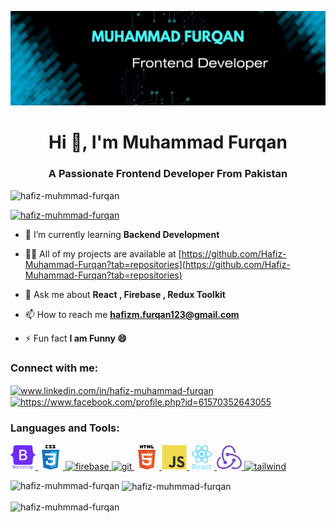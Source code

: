 ![logo](https://github.com/Hafiz-Furqan-Tech/Hafiz-Furqan-Tech/blob/main/Blue%20%26%20Black%20Modern%20Technology%20LinkedIn%20Banner.png)

<h1 align="center">Hi 👋, I'm Muhammad Furqan</h1>
<h3 align="center">A Passionate Frontend Developer From Pakistan</h3>

<p align="left"> <img src="https://komarev.com/ghpvc/?username=hafiz-muhmmad-furqan&label=Profile%20views&color=0e75b6&style=flat" alt="hafiz-muhmmad-furqan" /> </p>

<p align="left"> <a href="https://github.com/ryo-ma/github-profile-trophy"><img src="https://github-profile-trophy.vercel.app/?username=hafiz-muhmmad-furqan" alt="hafiz-muhmmad-furqan" /></a> </p>

- 🌱 I’m currently learning **Backend Development**

- 👨‍💻 All of my projects are available at [https://github.com/Hafiz-Muhammad-Furqan?tab=repositories](https://github.com/Hafiz-Muhammad-Furqan?tab=repositories)

- 💬 Ask me about **React , Firebase , Redux Toolkit**

- 📫 How to reach me **hafizm.furqan123@gmail.com**

- ⚡ Fun fact **I am Funny 😄**

<h3 align="left">Connect with me:</h3>
<p align="left">
<a href="https://linkedin.com/in/hafiz-muhammad-furqan" target="blank"><img align="center" src="https://raw.githubusercontent.com/rahuldkjain/github-profile-readme-generator/master/src/images/icons/Social/linked-in-alt.svg" alt="www.linkedin.com/in/hafiz-muhammad-furqan" height="30" width="40" /></a>
<a href="https://www.facebook.com/profile.php?id=61570352643055" target="blank"><img align="center" src="https://raw.githubusercontent.com/rahuldkjain/github-profile-readme-generator/master/src/images/icons/Social/facebook.svg" alt="https://www.facebook.com/profile.php?id=61570352643055" height="30" width="40" /></a>
</p>

<h3 align="left">Languages and Tools:</h3>
<p align="left"> <a href="https://getbootstrap.com" target="_blank" rel="noreferrer"> <img src="https://raw.githubusercontent.com/devicons/devicon/master/icons/bootstrap/bootstrap-plain-wordmark.svg" alt="bootstrap" width="40" height="40"/> </a> <a href="https://www.w3schools.com/css/" target="_blank" rel="noreferrer"> <img src="https://raw.githubusercontent.com/devicons/devicon/master/icons/css3/css3-original-wordmark.svg" alt="css3" width="40" height="40"/> </a> <a href="https://firebase.google.com/" target="_blank" rel="noreferrer"> <img src="https://www.vectorlogo.zone/logos/firebase/firebase-icon.svg" alt="firebase" width="40" height="40"/> </a> <a href="https://git-scm.com/" target="_blank" rel="noreferrer"> <img src="https://www.vectorlogo.zone/logos/git-scm/git-scm-icon.svg" alt="git" width="40" height="40"/> </a> <a href="https://www.w3.org/html/" target="_blank" rel="noreferrer"> <img src="https://raw.githubusercontent.com/devicons/devicon/master/icons/html5/html5-original-wordmark.svg" alt="html5" width="40" height="40"/> </a> <a href="https://developer.mozilla.org/en-US/docs/Web/JavaScript" target="_blank" rel="noreferrer"> <img src="https://raw.githubusercontent.com/devicons/devicon/master/icons/javascript/javascript-original.svg" alt="javascript" width="40" height="40"/> </a> <a href="https://reactjs.org/" target="_blank" rel="noreferrer"> <img src="https://raw.githubusercontent.com/devicons/devicon/master/icons/react/react-original-wordmark.svg" alt="react" width="40" height="40"/> </a> <a href="https://redux.js.org" target="_blank" rel="noreferrer"> <img src="https://raw.githubusercontent.com/devicons/devicon/master/icons/redux/redux-original.svg" alt="redux" width="40" height="40"/> </a> <a href="https://tailwindcss.com/" target="_blank" rel="noreferrer"> <img src="https://www.vectorlogo.zone/logos/tailwindcss/tailwindcss-icon.svg" alt="tailwind" width="40" height="40"/> </a> </p>

<p><img align="left" src="https://github-readme-stats.vercel.app/api/top-langs?username=hafiz-muhmmad-furqan&show_icons=true&locale=en&layout=compact" alt="hafiz-muhmmad-furqan" /></p>

<p>&nbsp;<img align="center" src="https://github-readme-stats.vercel.app/api?username=hafiz-muhmmad-furqan&show_icons=true&locale=en" alt="hafiz-muhmmad-furqan" /></p>

<p><img align="center" src="https://github-readme-streak-stats.herokuapp.com/?user=hafiz-muhmmad-furqan&" alt="hafiz-muhmmad-furqan" /></p>

